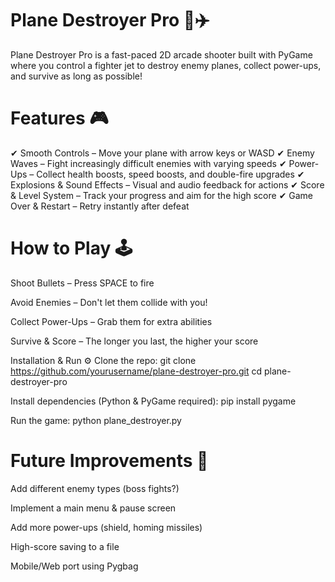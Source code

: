 # Plane Destroyer Pro 🚀✈️
Plane Destroyer Pro is a fast-paced 2D arcade shooter built with PyGame where you control a fighter jet to destroy enemy planes, collect power-ups, and survive as long as possible!

# Features 🎮
✔ Smooth Controls – Move your plane with arrow keys or WASD
✔ Enemy Waves – Fight increasingly difficult enemies with varying speeds
✔ Power-Ups – Collect health boosts, speed boosts, and double-fire upgrades
✔ Explosions & Sound Effects – Visual and audio feedback for actions
✔ Score & Level System – Track your progress and aim for the high score
✔ Game Over & Restart – Retry instantly after defeat

# How to Play 🕹️
Shoot Bullets – Press SPACE to fire

Avoid Enemies – Don't let them collide with you!

Collect Power-Ups – Grab them for extra abilities

Survive & Score – The longer you last, the higher your score

Installation & Run ⚙️
Clone the repo:
git clone https://github.com/yourusername/plane-destroyer-pro.git
cd plane-destroyer-pro

Install dependencies (Python & PyGame required):
pip install pygame

Run the game:
python plane_destroyer.py

# Future Improvements 🔧
Add different enemy types (boss fights?)

Implement a main menu & pause screen

Add more power-ups (shield, homing missiles)

High-score saving to a file

Mobile/Web port using Pygbag

